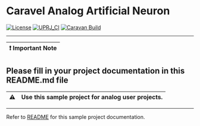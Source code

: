 # Caravel Analog Artificial Neuron

[![License](https://img.shields.io/badge/License-Apache%202.0-blue.svg)](https://opensource.org/licenses/Apache-2.0) [![UPRJ_CI](https://github.com/efabless/caravel_user_project_analog/actions/workflows/user_project_ci.yml/badge.svg)](https://github.com/efabless/caravel_user_project_analog/actions/workflows/user_project_ci.yml) [![Caravan Build](https://github.com/efabless/caravel_user_project_analog/actions/workflows/caravan_build.yml/badge.svg)](https://github.com/efabless/caravel_user_project_analog/actions/workflows/caravan_build.yml)

---

| :exclamation: Important Note            |
|-----------------------------------------|

## Please fill in your project documentation in this README.md file 


:warning: | Use this sample project for analog user projects. 
:---: | :---

---

Refer to [README](docs/source/index.rst) for this sample project documentation. 
